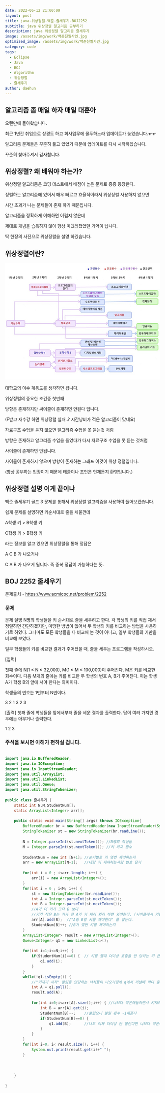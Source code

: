 ```yaml
---
date: 2022-06-12 21:00:00
layout: post
title: java-위상정렬-백준-줄세우기-BOJ2252
subtitle: java 위상정렬 알고리즘 공부하기
description: java 위상정렬 알고리즘 줄세우기 
image: /assets/img/work/백준친필사인.jpg
optimized_image: /assets/img/work/백준친필사인.jpg
category: code
tags:
  - Eclipse
  - Java
  - BOJ
  - Algorithm
  - 위상정렬
  - 줄세우기
author: daehun
---
```


## 알고리즘 좀 매일 하자 매일 대훈아

오랜만에 돌아왔습니다.

최근 1년간 취업으로 상경도 하고 회사업무에 몰두하느라 업데이트가 늦었습니다.ㅠㅠ

알고리즘 문제들은 꾸준히 풀고 있었기 때문에 업데이트를 다시 시작하겠습니다.

꾸준히 찾아주셔서 감사합니다.

## 위상정렬? 왜 배워야 하는가?

위상정렬 알고리즘은 코딩 테스트에서 배점이 높은 문제로 종종 등장한다.

정렬하는 알고리즘에 있어서 매우 빠르고 효율적이라서 위상정렬 사용하지 않으면

시간 초과가 나는 문제들이 존재 하기 때문입니다.

알고리즘을 정확하게 이해하면 어렵지 않은데

제대로 개념을 습득하지 않아 항상 미끄러졌었던 기억이 납니다.

딱 한장의 사진으로 위상정렬을 설명 하겠습니다.

## 위상정렬이란?

![1](../assets/img/work/이수계통도.jpg)

대학교의 이수 계통도를 생각하면 됩니다.

위상정렬의 중요한 조건중 첫번째

방향은 존재하지만 싸이클이 존재하면 안된다 입니다.

(F받고 재수강 하면 위상정렬 실패..? 시간낭비가 적은 알고리즘이 맞네요)

자료구조 수업을 듣지 않으면 알고리즘 수업을 못 듣는것 처럼

방향은 존재하고 알고리즘 수업을 들었다가 다시 자료구조 수업을 못 듣는 것처럼

사이클이 존재하면 안됩니다.

사이클이 존재하지 않으며 방향이 존재하는 그래프 이것이 위상 정렬입니다.

(항상 공부하는 입장이기 때문에 태클이나 조언은 언제든지 환영입니다.)

## 위상정렬 설명 이게 끝이냐

백준 줄세우기 골드 3 문제를 통해서 위상정렬 알고리즘을 사용하여 풀어보겠습니다.

쉽게 문제를 설명하면 키순서대로 줄을 세울껀데

A학생 키 > B학생 키

C학생 키 > B학생 키

라는 정보를 알고 있으면 위상정렬을 통해 정답은

A C B 가 나오거나 

C A B 가 나오게 됩니다. 즉 중복 정답이 가능하다는 뜻.

## BOJ 2252 줄세우기
문제출처 - <https://www.acmicpc.net/problem/2252>

### 문제

문제 설명
N명의 학생들을 키 순서대로 줄을 세우려고 한다. 각 학생의 키를 직접 재서 정렬하면 간단하겠지만, 마땅한 방법이 없어서 두 학생의 키를 비교하는 방법을 사용하기로 하였다. 그나마도 모든 학생들을 다 비교해 본 것이 아니고, 일부 학생들의 키만을 비교해 보았다.

일부 학생들의 키를 비교한 결과가 주어졌을 때, 줄을 세우는 프로그램을 작성하시오.

[입력]

첫째 줄에 N(1 ≤ N ≤ 32,000), M(1 ≤ M ≤ 100,000)이 주어진다. M은 키를 비교한 회수이다. 다음 M개의 줄에는 키를 비교한 두 학생의 번호 A, B가 주어진다. 이는 학생 A가 학생 B의 앞에 서야 한다는 의미이다.

학생들의 번호는 1번부터 N번이다.

3 2
1 3
2 3


[출력]
첫째 줄에 학생들을 앞에서부터 줄을 세운 결과를 출력한다. 답이 여러 가지인 경우에는 아무거나 출력한다.

1 2 3

### 주석을 보시면 이해가 편하실 겁니다.

```java

import java.io.BufferedReader;
import java.io.IOException;
import java.io.InputStreamReader;
import java.util.ArrayList;
import java.util.LinkedList;
import java.util.Queue;
import java.util.StringTokenizer;

public class 줄세우기 {
	static int N,M,StudentNum[];
	static ArrayList<Integer> arr[];

	public static void main(String[] args) throws IOException{
		BufferedReader br = new BufferedReader(new InputStreamReader(System.in));
		StringTokenizer st = new StringTokenizer(br.readLine());

		N = Integer.parseInt(st.nextToken()); //N명의 학생들
		M = Integer.parseInt(st.nextToken()); //키 비교 횟수
		
		StudentNum = new int [N+1]; //순서별로 키 몇번 재야하는지
		arr = new ArrayList[N+1];	//내랑 키 재야하는사람 번호 담기 
		
		for(int i = 0 ; i<arr.length; i++) {
			arr[i] = new ArrayList<Integer>();
		}
		for(int i = 0 ; i<M; i++) {
			st = new StringTokenizer(br.readLine());
			int A = Integer.parseInt(st.nextToken());
			int B = Integer.parseInt(st.nextToken());
			//A가 더 키가 크다 B 보다
			//키가 작은 B는 키가 큰 A가 키 재러 와라 하면 와야한다. (사이클에서 키를 재기위해 불리는 도착 점이 B) 
			arr[A].add(B);	//"A랑 B랑 키를 재야한다" 를 넣는다.
			StudentNum[B]++; //B가 몇번 키를 재야하는지
		}
		ArrayList<Integer> result = new ArrayList<Integer>();
		Queue<Integer> q1 = new LinkedList<>();
		
		for(int i=1;i<=N;i++) {
			if(StudentNum[i]==0) {	// 키를 잴때 더이상 호출을 안 당하는 키 큰 애들을 Q에 넣기
				q1.add(i);
			}
		}
		while(!q1.isEmpty()) {
			//"키재기 시작" 불림을 안당하는 녀석들이 나오기땜에 q에서 꺼낼때 마다 출력하면 됨
			int A = q1.poll();
			result.add(A);
			
			for(int i=0;i<arr[A].size();i++) { //나보다 작은애들이면서 키재야 하는 애들 불러낸다
				int B = arr[A].get(i);
				StudentNum[B]--;	//불렸으니 불릴 횟수 -1해준다
				if(StudentNum[B]==0) {
					q1.add(B);		//나도 이제 더이상 안 불린다면 나보다 작은애들 부른다.
				}
			}
		}
		for(int i=0; i< result.size(); i++) {
			System.out.print(result.get(i)+" ");
		}
		
		
		
	}

}

```

